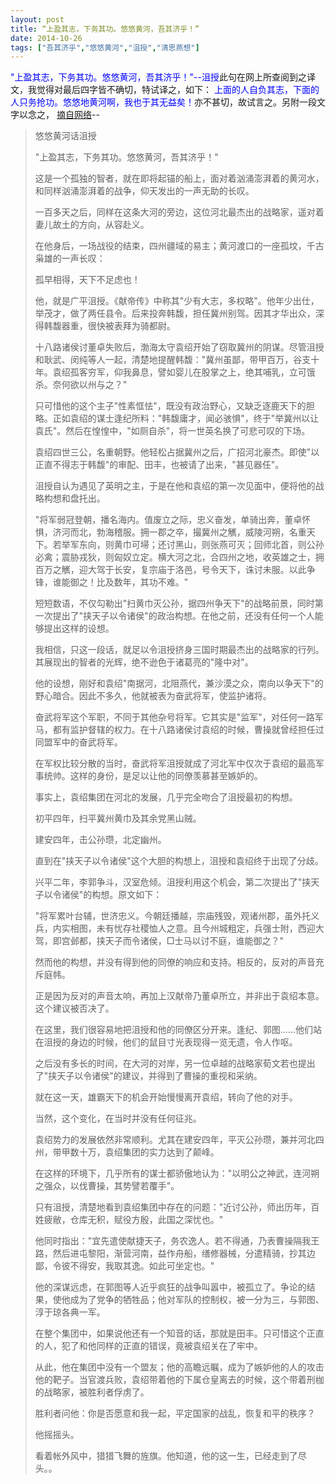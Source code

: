 ```yaml
---
layout: post
title: “上盈其志，下务其功。悠悠黄河，吾其济乎！”
date: 2014-10-26
tags: ["吾其济乎","悠悠黄河","沮授","清思燕想"]
---
```


<!-- build time:Sat Jun 23 2018 12:05:15 GMT+0800 (中国标准时间) -->

<span style="color:#00f">"上盈其志，下务其功。悠悠黄河，吾其济乎！"--沮授</span>此句在网上所查阅到之译文，我觉得对最后四字皆不确切，特试译之，如下： <span style="color:#00f">上面的人自负其志，下面的人只务抢功。悠悠地黄河啊，我也于其无益矣！</span>亦不甚切，故试言之。另附一段文字以念之， [摘自网络](http://tieba.baidu.com/p/149926020)--
> 悠悠黄河话沮授
> 
> "上盈其志，下务其功。悠悠黄河，吾其济乎！"
> 
> 这是一个孤独的智者，就在即将起锚的船上，面对着汹涌澎湃着的黄河水，和同样汹涌澎湃着的战争，仰天发出的一声无助的长叹。
> 
> 一百多天之后，同样在这条大河的旁边，这位河北最杰出的战略家，遥对着妻儿故土的方向，从容赴义。
> 
> 在他身后，一场战役的结束，四州疆域的易主；黄河渡口的一座孤坟，千古枭雄的一声长叹：
> 
> 孤早相得，天下不足虑也！
> 
> 他，就是广平沮授。《献帝传》中称其"少有大志，多权略"。他年少出仕，举茂才，做了两任县令。后来投奔韩馥，担任冀州别驾。因其才华出众，深得韩馥器重，很快被表拜为骑都尉。
> 
> 十八路诸侯讨董卓失败后，渤海太守袁绍开始了窃取冀州的阴谋。尽管沮授和耿武、闵纯等人一起，清楚地提醒韩馥："冀州虽鄙，带甲百万，谷支十年。袁绍孤客穷军，仰我鼻息，譬如婴儿在股掌之上，绝其哺乳，立可饿杀。奈何欲以州与之？"
> 
> 只可惜他的这个主子"性素恇怯"，既没有政治野心，又缺乏逐鹿天下的胆略。正如袁绍的谋士逢纪所料："韩馥庸才，闻必骇惧"，终于"举冀州以让袁氏"。然后在惶惶中，"如厕自杀"，将一世英名换了可悲可叹的下场。
> 
> 袁绍四世三公，名重朝野。他轻松占据冀州之后，广招河北豪杰。即使"以正直不得志于韩馥"的审配、田丰，也被请了出来，"甚见器任"。
> 
> 沮授自认为遇见了英明之主，于是在他和袁绍的第一次见面中，便将他的战略构想和盘托出。
> 
> "将军弱冠登朝，播名海内。值废立之际，忠义奋发，单骑出奔，董卓怀惧，济河而北，勃海稽服。拥一郡之卒，撮冀州之觽，威陵河朔，名重天下。若举军东向，则黄巾可埽；还讨黑山，则张燕可灭；回师北首，则公孙必禽；震胁戎狄，则匈奴立定。横大河之北，合四州之地，收英雄之士，拥百万之觽，迎大驾于长安，复宗庙于洛邑，号令天下，诛讨未服。以此争锋，谁能御之！比及数年，其功不难。"
> 
> 短短数语，不仅勾勒出"扫黄巾灭公孙，据四州争天下"的战略前景，同时第一次提出了"挟天子以令诸侯"的政治构想。在他之前，还没有任何一个人能够提出这样的设想。
> 
> 我相信，只这一段话，就足以令沮授挤身三国时期最杰出的战略家的行列。其展现出的智者的光辉，绝不逊色于诸葛亮的"隆中对"。
> 
> 他的设想，刚好和袁绍"南据河，北阻燕代，兼沙漠之众，南向以争天下"的野心暗合。因此不多久，他就被表为奋武将军，使监护诸将。
> 
> 奋武将军这个军职，不同于其他杂号将军。它其实是"监军"，对任何一路军马，都有监护督辖的权力。在十八路诸侯讨袁绍的时候，曹操就曾经担任过同盟军中的奋武将军。
> 
> 在军权比较分散的当时，奋武将军沮授就成了河北军中仅次于袁绍的最高军事统帅。这样的身份，是足以让他的同僚羡慕甚至嫉妒的。
> 
> 事实上，袁绍集团在河北的发展，几乎完全吻合了沮授最初的构想。
> 
> 初平四年，扫平冀州黄巾及其余党黑山贼。
> 
> 建安四年，击公孙瓒，北定幽州。
> 
> 直到在"挟天子以令诸侯"这个大胆的构想上，沮授和袁绍终于出现了分歧。
> 
> 兴平二年，李郭争斗，汉室危倾。沮授利用这个机会，第二次提出了"挟天子以令诸侯"的构想。原文如下：
> 
> "将军累叶台辅，世济忠义。今朝廷播越，宗庙残毁，观诸州郡，虽外托义兵，内实相图，未有忧存社稷恤人之意。且今州城粗定，兵强士附，西迎大驾，即宫邺都，挟天子而令诸侯，□士马以讨不庭，谁能御之？"
> 
> 然而他的构想，并没有得到他的同僚的响应和支持。相反的，反对的声音充斥庭帏。
> 
> 正是因为反对的声音太响，再加上汉献帝乃董卓所立，并非出于袁绍本意。这个建议被否决了。
> 
> 在这里，我们很容易地把沮授和他的同僚区分开来。逢纪、郭图......他们站在沮授的身边的时候，他们的鼠目寸光表现得一览无遗，令人作呕。
> 
> 之后没有多长的时间，在大河的对岸，另一位卓越的战略家荀文若也提出了"挟天子以令诸侯"的建议，并得到了曹操的重视和采纳。
> 
> 就在这一天，雄霸天下的机会开始慢慢离开袁绍，转向了他的对手。
> 
> 当然，这个变化，在当时并没有任何征兆。
> 
> 袁绍势力的发展依然非常顺利。尤其在建安四年，平灭公孙瓒，兼并河北四州，带甲数十万，袁绍集团的实力达到了颠峰。
> 
> 在这样的环境下，几乎所有的谋士都骄傲地认为："以明公之神武，连河朔之强众，以伐曹操，其势譬若覆手"。
> 
> 只有沮授，清楚地看到袁绍集团中存在的问题："近讨公孙，师出历年，百姓疲敝，仓库无积，赋役方殷，此国之深忧也。"
> 
> 他同时指出："宜先遣使献捷天子，务农逸人。若不得通，乃表曹操隔我王路，然后进屯黎阳，渐营河南，益作舟船，缮修器械，分遣精骑，抄其边鄙，令彼不得安，我取其逸。如此可坐定也。"
> 
> 他的深谋远虑，在郭图等人近乎疯狂的战争叫嚣中，被孤立了。争论的结果，使他成为了党争的牺牲品；他对军队的控制权，被一分为三，与郭图、淳于琼各典一军。
> 
> 在整个集团中，如果说他还有一个知音的话，那就是田丰。只可惜这个正直的人，犯了和他同样的正直的错误，竟被袁绍关在了牢中。
> 
> 从此，他在集团中没有一个盟友；他的高瞻远瞩，成为了嫉妒他的人的攻击他的靶子。当官渡兵败，袁绍带着他的下属仓皇离去的时候，这个带着刑枷的战略家，被胜利者俘虏了。
> 
> 胜利者问他：你是否愿意和我一起，平定国家的战乱，恢复和平的秩序？
> 
> 他摇摇头。
> 
> 看着帐外风中，猎猎飞舞的旌旗。他知道，他的这一生，已经走到了尽头。。<!-- rebuild by neat -->